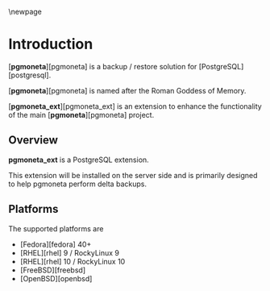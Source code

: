 \newpage

# Introduction

[**pgmoneta**][pgmoneta] is a backup / restore solution for [PostgreSQL][postgresql].

[**pgmoneta**][pgmoneta] is named after the Roman Goddess of Memory.

[**pgmoneta_ext**][pgmoneta_ext] is an extension to enhance the functionality of the main [**pgmoneta**][pgmoneta] project.

## Overview

**pgmoneta_ext** is a PostgreSQL extension.

This extension will be installed on the server side and is primarily designed to help pgmoneta perform delta backups.

## Platforms

The supported platforms are

* [Fedora][fedora] 40+
* [RHEL][rhel] 9 / RockyLinux 9
* [RHEL][rhel] 10 / RockyLinux 10
* [FreeBSD][freebsd]
* [OpenBSD][openbsd]
